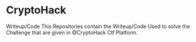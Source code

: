 # CryptoHack
Writeup/Code
This Repositories contain the Writeup/Code Used to solve the Challenge that are given in @CryptoHack Ctf Platform.
